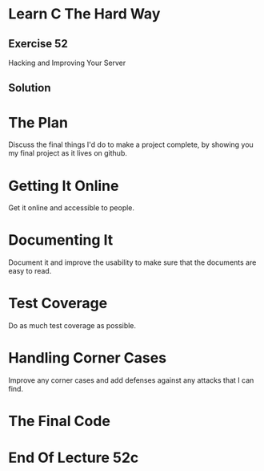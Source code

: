 Learn C The Hard Way
=======

Exercise 52
----

Hacking and Improving Your Server

Solution
----



The Plan
====

Discuss the final things I'd do to make a project complete, by showing you
my final project as it lives on github.



Getting It Online
====


Get it online and accessible to people.



Documenting It
====

Document it and improve the usability to make sure that the documents are easy to read.



Test Coverage
====

Do as much test coverage as possible.



Handling Corner Cases
====

Improve any corner cases and add defenses against any attacks that I can find.



The Final Code
====



End Of Lecture 52c
=====


